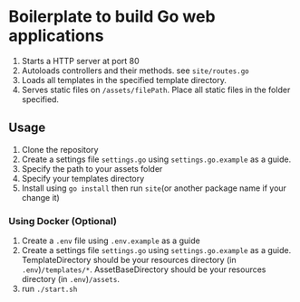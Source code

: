 # Boilerplate to build Go web applications

1. Starts a HTTP server at port 80
2. Autoloads controllers and their methods. see `site/routes.go`
3. Loads all templates in the specified template directory.
4. Serves static files on `/assets/filePath`. Place all static files in the folder specified.

## Usage

1. Clone the repository
2. Create a settings file `settings.go` using `settings.go.example` as a guide.
3. Specify the path to your assets folder
4. Specify your templates directory
5. Install using `go install` then run `site`(or another package name if your change it)


### Using Docker (Optional)

1. Create a `.env` file using `.env.example` as a guide
3. Create a settings file `settings.go` using `settings.go.example` as a guide. TemplateDirectory should be your resources directory (in `.env`)`/templates/*`. AssetBaseDirectory should be your resources directory (in `.env`)`/assets`.
4. run `./start.sh`
